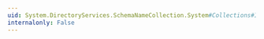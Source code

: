 ```yaml
---
uid: System.DirectoryServices.SchemaNameCollection.System#Collections#IList#Insert(System.Int32,System.Object)
internalonly: False
---
```

